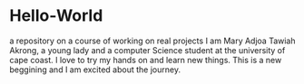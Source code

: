 # Hello-World
a repository on a course of working on real projects
I am Mary Adjoa Tawiah Akrong, a young lady and a computer Science student at the university of cape coast.
I love to try my hands on and learn new things.
This is a new beggining and I am excited  about the journey.
